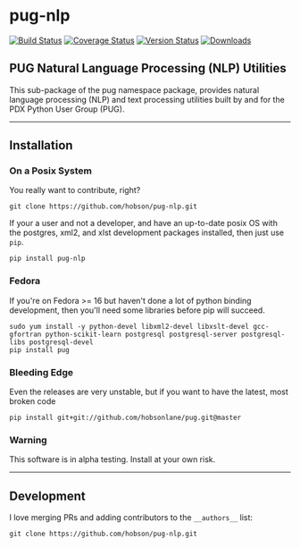 # pug-nlp 

[![Build Status](https://travis-ci.org/hobson/pug-nlp.svg?branch=master "Travis Build & Test Status")](https://travis-ci.org/hobson/pug-nlp)
[![Coverage Status](https://coveralls.io/repos/hobson/pug-nlp/badge.png)](https://coveralls.io/r/hobson/pug-nlp)
[![Version Status](https://pypip.in/v/pug-nlp/badge.png)](https://pypi.python.org/pypi/pug-nlp/)
[![Downloads](https://pypip.in/d/pug-nlp/badge.png)](https://pypi.python.org/pypi/pug-nlp/)

## PUG Natural Language Processing (NLP) Utilities

This sub-package of the pug namespace package, provides natural language processing (NLP) and text processing utilities built by and for the PDX Python User Group (PUG).

---

## Installation

### On a Posix System

You really want to contribute, right?

    git clone https://github.com/hobson/pug-nlp.git

If your a user and not a developer, and have an up-to-date posix OS with the postgres, xml2, and xlst development packages installed, then just use `pip`.

    pip install pug-nlp

### Fedora

If you're on Fedora >= 16 but haven't done a lot of python binding development, then you'll need some libraries before pip will succeed.

    sudo yum install -y python-devel libxml2-devel libxslt-devel gcc-gfortran python-scikit-learn postgresql postgresql-server postgresql-libs postgresql-devel
    pip install pug

### Bleeding Edge

Even the releases are very unstable, but if you want to have the latest, most broken code

    pip install git+git://github.com/hobsonlane/pug.git@master

### Warning

This software is in alpha testing.  Install at your own risk.

---

## Development

I love merging PRs and adding contributors to the `__authors__` list:

    git clone https://github.com/hobson/pug-nlp.git


